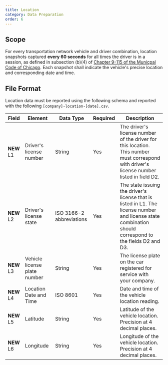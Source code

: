 ```yaml
---
title: Location
category: Data Preparation
order: 6
---
```


## Scope

For every transportation network vehicle and driver combination, location snapshots captured **every 60 seconds** for all times the driver is in a session, as defined in subsection (b)(4) of [Chapter 9-115 of the Municpal Code of Chicago](http://library.amlegal.com/nxt/gateway.dll/Illinois/chicago_il/title9vehiclestrafficandrailtransportati/chapter9-115transportationnetworkprovide?f=templates$fn=default.htm$3.0$vid=amlegal:chicago_il$anc=JD_Ch.9-115). Each snapshot shall indicate the vehicle's precise location and corresponding date and time.

## File Format

Location data must be reported using the following schema and reported with the following `[company]-location-[date].csv`.

| Field | Element                     | Data Type                | Required | Description                                                                                                                                                                                                           | 
|-------|-----------------------------|--------------------------|----------|-----------------------------------------------------------------------------------------------------------------------------------------------------------------------------------------------------------------------| 
| **NEW** L1    | Driver's license number     | String                   | Yes      | The driver's license number of the driver for this location. This number must correspond with driver's license number listed in field D2.
| **NEW** L2    | Driver's license state        | ISO 3166-2 abbreviations            | Yes      | The state issuing the driver's license that is listed in L1. The license number and license state combination should correspond to the fields D2 and D3.                                                                          | 
| **NEW** L3    | Vehicle license plate number  | String                   | Yes      | The license plate on the car registered for service with your company.  |
| **NEW** L4    | Location Date and Time        | ISO 8601                 | Yes      | Date and time of the vehicle location reading. | 
| **NEW** L5    | Latitude 			 			| String							   | Yes      | Latitude of the vehicle location. Precision at 4 decimal places. |
| **NEW** L6    | Longitude			 			| String							   | Yes      | Longitude of the vehicle location. Precision at 4 decimal places. |
